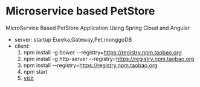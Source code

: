 # Microservice based PetStore
MicroService Based PetStore Application Using Spring Cloud and Angular


- server: startup Eureka,Gateway,Pet,monggoDB
- client: 
  1.  npm install -g bower --registry=https://registry.npm.taobao.org
  2.  npm install -g http-server --registry=https://registry.npm.taobao.org
  2.  npm install --registry=https://registry.npm.taobao.org
  3.  npm start 
  4.  [visit](localhost:8000/index.html)